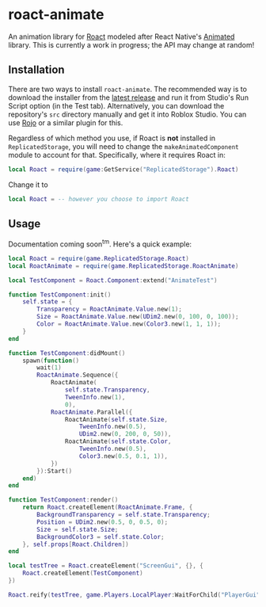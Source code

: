 # roact-animate
An animation library for [Roact](https://github.com/Roblox/Roact) modeled after React Native's [Animated](https://facebook.github.io/react-native/docs/animations.html) library. This is currently a work in progress; the API may change at random!

## Installation
There are two ways to install `roact-animate`. The recommended way is to download the installer from the [latest release](https://github.com/AmaranthineCodices/roact-material/releases/latest) and run it from Studio's Run Script option (in the Test tab). Alternatively, you can download the repository's `src` directory manually and get it into Roblox Studio. You can use [Rojo](https://github.com/LPGhatguy/rojo) or a similar plugin for this.

Regardless of which method you use, if Roact is **not** installed in `ReplicatedStorage`, you will need to change the `makeAnimatedComponent` module to account for that. Specifically, where it requires Roact in:

```lua
local Roact = require(game:GetService("ReplicatedStorage").Roact)
```

Change it to
```lua
local Roact = -- however you choose to import Roact
```

## Usage
Documentation coming soon<sup>tm</sup>. Here's a quick example:

```lua
local Roact = require(game.ReplicatedStorage.Roact)
local RoactAnimate = require(game.ReplicatedStorage.RoactAnimate)

local TestComponent = Roact.Component:extend("AnimateTest")

function TestComponent:init()
	self.state = {
		Transparency = RoactAnimate.Value.new(1);
		Size = RoactAnimate.Value.new(UDim2.new(0, 100, 0, 100));
		Color = RoactAnimate.Value.new(Color3.new(1, 1, 1));
	}
end

function TestComponent:didMount()
	spawn(function()
		wait(1)
		RoactAnimate.Sequence({
			RoactAnimate(
				self.state.Transparency,
				TweenInfo.new(1),
				0),
			RoactAnimate.Parallel({
				RoactAnimate(self.state.Size,
					TweenInfo.new(0.5),
					UDim2.new(0, 200, 0, 50)),
				RoactAnimate(self.state.Color,
					TweenInfo.new(0.5),
					Color3.new(0.5, 0.1, 1)),
			})
		}):Start()
	end)
end

function TestComponent:render()
	return Roact.createElement(RoactAnimate.Frame, {
		BackgroundTransparency = self.state.Transparency;
		Position = UDim2.new(0.5, 0, 0.5, 0);
		Size = self.state.Size;
		BackgroundColor3 = self.state.Color;
	}, self.props[Roact.Children])
end

local testTree = Roact.createElement("ScreenGui", {}, {
	Roact.createElement(TestComponent)
})

Roact.reify(testTree, game.Players.LocalPlayer:WaitForChild("PlayerGui"))
```
